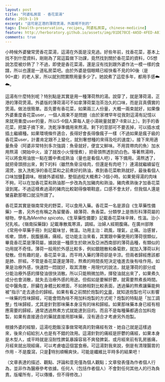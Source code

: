```yaml
---
layout: post
title: "阿婆私房菜 - 香花菜湯"
date: 2019-1-19
excerpt: "這可是正港的薄荷煲湯，外面喝不到的"
tags: [health-preservation, recipes, 阿婆私房菜, chinese-medicine]
feature: http://herboratory.github.io/assets/img/01DE78CE-4A5D-4FED-A815-0D9FC3C60079.jpeg
comments: true
---
```


小時候外婆蠻常煲香花菜湯，這湯在外面是沒見過。好些年前，找香花菜，基本上找不到什麼資料，剛剛為了寫這篇做下功課，竟然找到關於香花菜的資料，OS想說怎麼被炒熱了？不過，即使是香花菜湯，還是沒有找到跟外婆作法一模一樣的食譜，所以也還是一道私房菜吧。由於外婆是個眼睛已經快看不見的90後（是90+歲）的老人家，所以就別問實際用量多少了。她說煮了這麼多年，都用手感☁️☁️。

這湯有什麼特別呢？特別點是其實是用一種薄荷熬的湯。說穿了，就是薄荷湯，正港的薄荷煲湯。外婆版的薄荷湯可不如拿薄荷葉泡茶泡久的口味，而是貨真價實的煲湯。做法很簡單。首先要有香花菜，如果兩三人份量，大概一兩束就好，如果像外婆重度香花菜user，一個人兩束不是問題（由於家裡早年從我對這湯有記憶以來就用重度user的量，所以5-6個人算每人是小湯碗量就要7-8束以上）。到手的香花菜，把葉子摘下來，洗乾淨準備用來熬湯。剩下的莖部可不要丟掉，可以插水或插土繼續種。如果環境條件適合，長得好會長得像瘋子一樣（不過如果是瘋子級的香花菜user，計畫肯定跟不上變化，就別奢想種的來得及吃的速度）。接下來用適量魚骨（阿婆非常特別多次強調：魚骨就好，便宜又鮮味。不用買帶肉的魚）加水用熬湯（開始中火，滾了就改小火慢慢煮），把骨頭熬透到奶白色。等著熬湯時，可以將食用油放一點在鑊中煮成熟油（量也是看個人吧），等下備用。湯熬透了，就把骨頭撈出來，剩下的料（雖然魚骨沒啥肉，但還是有肉吧？）連湯就繼續留在湯煲，放入洗乾淨的香花菜和之前煮好的熟油，煮到香花菜軟熟就好，最後看個人口味加鹽🧂調味。根據外婆經驗，整個過程大概煮2-3個小時。如果覺得湯的肉味不夠，可以在加香花菜和熟油那一步改為先加豬肉和熟油，豬肉煮熟後才加香花菜滾到尾。不過這樣煮過湯的豬肉比較韌得像嚼鞋底，口感不會太好，但我個人還是蠻喜歡那嚼口就沒所謂了。

香花菜其實是嶺南常見的野菜，可以食用入藥。香花菜一名是源自《生草藥性備藥》一書，另外也有稱之為留蘭香、綠薄荷、魚香菜。分類學上是唇形科薄荷屬的植物，學名為*Mentha spicata*。《生草藥性備要》記載香花菜味辛辣，性溫。治小兒乳咳。《嶺南採藥錄》記載專散風寒濕，調經。治婦人經期腹痛。在廣州部隊《常用中草藥手冊》則記載味甘，微溫。功用主治：疏風，理氣，止痛。治感冒，咳嗽，頭疼，脘腹脹痛，痛經。從功能主治來看，其實跟中藥使用的薄荷很類似，畢竟香花菜是薄荷屬，據說是一種原生於歐洲及亞洲西南部的薄荷品種，有類似的功用就不奇怪。薄荷一般用於外感比較多，例如銀翹散和桑菊飲，就加入薄荷以利發散。但有趣的是，香花菜辛溫，而平時入藥的薄荷卻是辛涼。但兩者歸經應該都是肺、肝經。不管是香花菜還是薄荷，熬煮的時間長短決定嗑進去後有啥作用。如果是治療外感，快速悶一悶就好，取其清散 - 用現代的說法，就是薄荷的部分成分能治療外感的揮發油很快消散。所以只能稍微加熱，揮發油就出來了，如果煮久成分也會消散，就失去治療外感的用途。但假如是要解肝鬱，就需要熬煮長時間。從中醫角度，肝臟在身體比較裡面，不如肺相對比較表面，透過藥的熬煮讓藥能夠被"指示"走去適合的歸經。如果有看之前關於炮製的[文章](https://herboratory.github.io/chinese-medicine-processing/)，就知道炮製也可以影響一味藥的性味歸經，可能會問為啥不用加料炮製的方式呢？炮製的特點是「加工調整」性味歸經，尤其是針對那味藥本身沒有的味和歸經。如果那味藥本身已經有相應需要的歸經，通常透過熬煮方式就能達到目的。而且不是每種藥都適合加料炮製，如果有直接適合的藥就直接用那味藥，沒有適合才考慮另外炮製。

根據外婆的經驗，這湯吃飽飯沒事做常喝真的對痛經有效 - 她自己就是這樣過來，後來介紹給別人也是有不錯的效用。這湯針對的痛經是肝鬱的痛經，如果本身是木型人，或平時就是沒耐性脾氣暴躁容易不爽發脾氣、或月經來前有乳房脹痛，月經來就出現經痛，可以考慮嗑這個當食療。可這湯對我來說，倒是有清理腸胃的作用 - 不是腹瀉，只是💩特別順暢爽快，可能是纖維比平時多的結果吧！

（文章表達的描述、觀點、評論和意見僅為個人觀點；文章發表僅為作者個人行為，並非作為醫療參考依據。任何人（包括作者個人）不會對任何其他人的行為負責。版權所有，可以傳播，但不得修改。）
